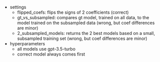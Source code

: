 - settings
  - flipped_coefs: flips the signs of 2 coefficients (correct)
  - gt_vs_subsampled: compares gt model, trained on all data, to the model trained on the subsampled data (wrong, but coef differences are minor)
  - 2_subsampled_models: returns the 2 best models based on a small, subsampled training set (wrong, but coef differences are minor)
- hyperparameters
  - all models use gpt-3.5-turbo
  - correct model always comes first